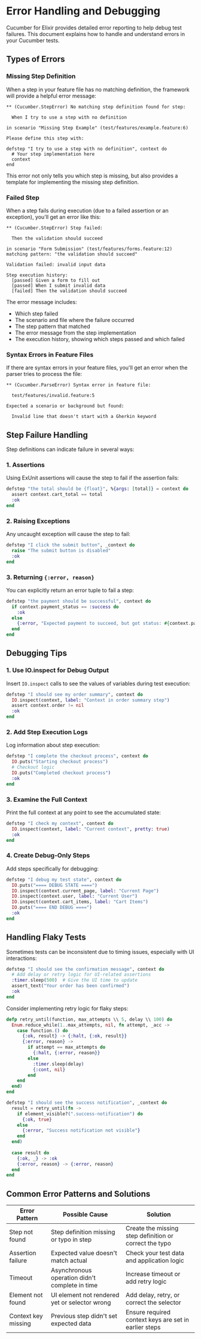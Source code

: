 # Error Handling and Debugging

Cucumber for Elixir provides detailed error reporting to help debug test failures. This document explains how to handle and understand errors in your Cucumber tests.

## Types of Errors

### Missing Step Definition

When a step in your feature file has no matching definition, the framework will provide a helpful error message:

```
** (Cucumber.StepError) No matching step definition found for step:

  When I try to use a step with no definition

in scenario "Missing Step Example" (test/features/example.feature:6)

Please define this step with:

defstep "I try to use a step with no definition", context do
  # Your step implementation here
  context
end
```

This error not only tells you which step is missing, but also provides a template for implementing the missing step definition.

### Failed Step

When a step fails during execution (due to a failed assertion or an exception), you'll get an error like this:

```
** (Cucumber.StepError) Step failed:

  Then the validation should succeed

in scenario "Form Submission" (test/features/forms.feature:12)
matching pattern: "the validation should succeed"

Validation failed: invalid input data

Step execution history:
  [passed] Given a form to fill out
  [passed] When I submit invalid data
  [failed] Then the validation should succeed
```

The error message includes:
- Which step failed
- The scenario and file where the failure occurred
- The step pattern that matched
- The error message from the step implementation
- The execution history, showing which steps passed and which failed

### Syntax Errors in Feature Files

If there are syntax errors in your feature files, you'll get an error when the parser tries to process the file:

```
** (Cucumber.ParseError) Syntax error in feature file:

  test/features/invalid.feature:5

Expected a scenario or background but found:
  
  Invalid line that doesn't start with a Gherkin keyword
```

## Step Failure Handling

Step definitions can indicate failure in several ways:

### 1. Assertions

Using ExUnit assertions will cause the step to fail if the assertion fails:

```elixir
defstep "the total should be {float}", %{args: [total]} = context do
  assert context.cart_total == total
  :ok
end
```

### 2. Raising Exceptions

Any uncaught exception will cause the step to fail:

```elixir
defstep "I click the submit button", _context do
  raise "The submit button is disabled"
  :ok
end
```

### 3. Returning `{:error, reason}`

You can explicitly return an error tuple to fail a step:

```elixir
defstep "the payment should be successful", context do
  if context.payment_status == :success do
    :ok
  else
    {:error, "Expected payment to succeed, but got status: #{context.payment_status}"}
  end
end
```

## Debugging Tips

### 1. Use IO.inspect for Debug Output

Insert `IO.inspect` calls to see the values of variables during test execution:

```elixir
defstep "I should see my order summary", context do
  IO.inspect(context, label: "Context in order summary step")
  assert context.order != nil
  :ok
end
```

### 2. Add Step Execution Logs

Log information about step execution:

```elixir
defstep "I complete the checkout process", context do
  IO.puts("Starting checkout process")
  # Checkout logic
  IO.puts("Completed checkout process")
  :ok
end
```

### 3. Examine the Full Context

Print the full context at any point to see the accumulated state:

```elixir
defstep "I check my context", context do
  IO.inspect(context, label: "Current context", pretty: true)
  :ok
end
```

### 4. Create Debug-Only Steps

Add steps specifically for debugging:

```elixir
defstep "I debug my test state", context do
  IO.puts("==== DEBUG STATE ====")
  IO.inspect(context.current_page, label: "Current Page")
  IO.inspect(context.user, label: "Current User")
  IO.inspect(context.cart_items, label: "Cart Items")
  IO.puts("==== END DEBUG ====")
  :ok
end
```

## Handling Flaky Tests

Sometimes tests can be inconsistent due to timing issues, especially with UI interactions:

```elixir
defstep "I should see the confirmation message", context do
  # Add delay or retry logic for UI-related assertions
  :timer.sleep(500)  # Give the UI time to update
  assert_text("Your order has been confirmed")
  :ok
end
```

Consider implementing retry logic for flaky steps:

```elixir
defp retry_until(function, max_attempts \\ 5, delay \\ 100) do
  Enum.reduce_while(1..max_attempts, nil, fn attempt, _acc ->
    case function.() do
      {:ok, result} -> {:halt, {:ok, result}}
      {:error, reason} ->
        if attempt == max_attempts do
          {:halt, {:error, reason}}
        else
          :timer.sleep(delay)
          {:cont, nil}
        end
    end
  end)
end

defstep "I should see the success notification", _context do
  result = retry_until(fn ->
    if element_visible?(".success-notification") do
      {:ok, true}
    else
      {:error, "Success notification not visible"}
    end
  end)
  
  case result do
    {:ok, _} -> :ok
    {:error, reason} -> {:error, reason}
  end
end
```

## Common Error Patterns and Solutions

| Error Pattern | Possible Cause | Solution |
|---------------|----------------|----------|
| Step not found | Step definition missing or typo in step | Create the missing step definition or correct the typo |
| Assertion failure | Expected value doesn't match actual | Check your test data and application logic |
| Timeout | Asynchronous operation didn't complete in time | Increase timeout or add retry logic |
| Element not found | UI element not rendered yet or selector wrong | Add delay, retry, or correct the selector |
| Context key missing | Previous step didn't set expected data | Ensure required context keys are set in earlier steps |